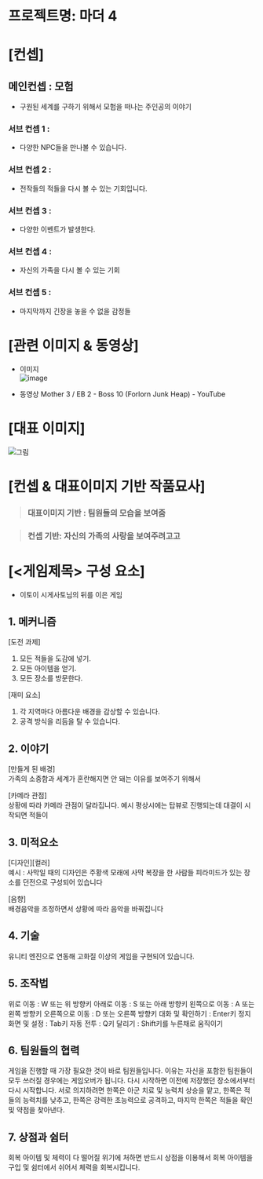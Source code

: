 # 프로젝트명: 마더 4

# [컨셉]

## 메인컨셉 : 모험

- 구원된 세계를 구하기 위해서 모험을 떠나는 주인공의 이야기

### 서브 컨셉 1 :

- 다양한 NPC들을 만나볼 수 있습니다.

### 서브 컨셉 2 :

- 전작들의 적들을 다시 볼 수 있는 기회입니다.

### 서브 컨셉 3 :

- 다양한 이벤트가 발생한다.

### 서브 컨셉 4 :

- 자신의 가족을 다시 볼 수 있는 기회

### 서브 컨셉 5 :

- 마지막까지 긴장을 놓을 수 없을 감정들


# [관련 이미지 & 동영상]

- 이미지  
  ![image](https://github.com/f1709/f1709.github.io/assets/147009737/1b9d8e2d-2092-49fb-9071-57e41c6c109d)

- 동영상
  Mother 3 / EB 2 - Boss 10 (Forlorn Junk Heap) - YouTube


# [대표 이미지]

![그림](./img/그림.png)


# [컨셉 & 대표이미지 기반 작품묘사]

> ### 대표이미지 기반 : 팀원들의 모습을 보여줌

> ### 컨셉 기반: 자신의 가족의 사랑을 보여주려고고


# [<게임제목> 구성 요소]

- 이토이 시게사토님의 뒤를 이은 게임


## 1. 메커니즘

[도전 과제]

1. 모든 적들을 도감에 넣기.
2. 모든 아이템을 얻기.
3. 모든 장소를 방문한다.

[재미 요소]

1. 각 지역마다 아름다운 배경을 감상할 수 있습니다.
2. 공격 방식을 리듬을 탈 수 있습니다.


## 2. 이야기

[만들게 된 배경]  
가족의 소중함과 세계가 혼란해지면 안 돼는 이유를 보여주기 위해서

[카메라 관점]  
상황에 따라 카메라 관점이 달라집니다. 예시 평상시에는 탑뷰로 진행되는데 대결이 시작되면 적들이


## 3. 미적요소

[디자인][컬러]  
예시 : 사막일 때의 디자인은 주황색 모래에 사막 복장을 한 사람들 피라미드가 있는 장소를 던전으로 구성되어 있습니다

[음향]  
배경음악을 조정하면서 상황에 따라 음악을 바꿔집니다

## 4. 기술

유니티 엔진으로 연동해 고화질 이상의 게임을 구현되어 있습니다.

## 5. 조작법
위로 이동 : W 또는 위 방향키
아래로 이동 : S 또는 아래 방향키
왼쪽으로 이동 : A 또는 왼쪽 방향키
오른쪽으로 이동 : D 또는 오른쪽 방향키
대화 및 확인하기 : Enter키
정지 화면 및 설정 : Tab키
자동 전투 : Q키
달리기 : Shift키를 누른채로 움직이기

## 6. 팀원들의 협력
게임을 진행할 때 가장 필요한 것이 바로 팀원들입니다.
이유는 자신을 포함한 팀원들이 모두 쓰러질 경우에는 게임오버가 됩니다.
다시 시작하면 이전에 저장했던 장소에서부터 다시 시작합니다.
서로 의지하려면 한쪽은 아군 치료 및 능력치 상승을 맡고, 한쪽은 적들의 능력치를 낮추고, 한쪽은 강력한 초능력으로 공격하고,
마지막 한쪽은 적들을 확인 및 약점을 찾아낸다.

## 7. 상점과 쉼터
회복 아이템 및 체력이 다 떨어질 위기에 처하면 반드시 상점을 이용해서 회복 아이템을 구입 및 쉼터에서 쉬어서 체력을 회복시킵니다.
